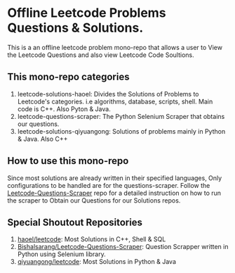 # Offline Leetcode Problems Questions & Solutions.
This is a an offline leetcode problem mono-repo that allows a user to View the Leetcode Questions and also view Leetcode Code Soultions.

## This mono-repo categories

1. leetcode-solutions-haoel:  Divides the Solutions of Problems to Leetcode's categories. i.e algorithms, database, scripts, shell. Main code is C++. Also Pyton & Java.
2. leetcode-questions-scraper: The Python Selenium Scraper that obtains our questions.  
3. leetcode-solutions-qiyuangong: Solutions of problems mainly in Python & Java. Also C++

## How to use this mono-repo
Since most solutions are already written in their specified languages, Only configurations to be handled are for the questions-scraper.
Follow the [Leetcode-Questions-Scraper](https://github.com/Bishalsarang/Leetcode-Questions-Scraper) repo for a detailed instruction on how to run the scraper to Obtain our Questions for our Solutions repos.

## Special Shoutout Repositories
1. [haoel/leetcode](https://github.com/haoel/leetcode): Most Solutions in C++, Shell & SQL
2. [Bishalsarang/Leetcode-Questions-Scraper](https://github.com/Bishalsarang/Leetcode-Questions-Scraper): Question Scrapper written in Python using Selenium library.
3. [qiyuangong/leetcode](https://github.com/qiyuangong/leetcode): Most Solutions in Python & Java